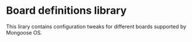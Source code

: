 # Board definitions library

This lirary contains configuration tweaks for different boards supported by Mongoose OS.
